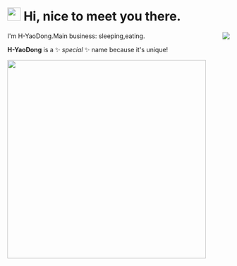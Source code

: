 <h1><img src="https://cdn.jsdelivr.net/gh/H-YaoDong/ImgHosting/h3xz-pic/47.gif" width="30"/>  Hi, nice to meet you there.</h1>

<img align="right"  src="https://github-readme-stats-eight-bice-55.vercel.app/api/top-langs/?username=H-YaoDong&layout=compact">
I'm H-YaoDong.Main business: sleeping,eating.

**H-YaoDong** is a ✨ _special_ ✨ name because it's unique!

<a>
<img width="450px" src="https://github-readme-stats-eight-bice-55.vercel.app/api?username=H-YaoDong&show_icons=true&bg_color=30,e96443,904e95&title_color=fff&text_color=fff">
</a>

